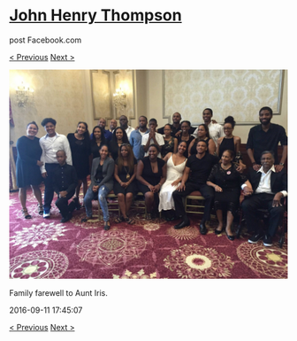 # [John Henry Thompson](../README.md)
post Facebook.com

[< Previous](2016-09-11-3.md) [Next >](2016-09-11-5.md)

[![](../media/2016-09-11/OS-X-Photos-Family-farewell-to-Aunt-Iris.jpg)](../README.md)

Family farewell to Aunt Iris.

2016-09-11 17:45:07

[< Previous](2016-09-11-3.md) [Next >](2016-09-11-5.md)